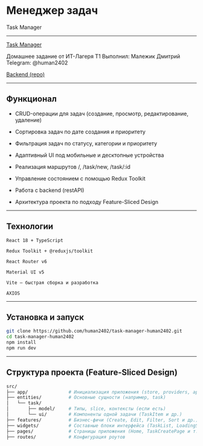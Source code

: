 
# Менеджер задач

Task Manager

---

[Task Manager](https://dmitrym-task-manager.vercel.app/)

Домашнее задание от ИТ-Лагеря T1
Выполнил: Малежик Дмитрий
Telegram: @human2402

[Backend (repo)](https://github.com/human2402/t1-task-manager-server)

---

## Функционал

   - CRUD-операции для задач (создание, просмотр, редактирование, удаление)

   - Сортировка задач по дате создания и приоритету

   - Фильтрация задач по статусу, категории и приоритету

   - Адаптивный UI под мобильные и десктопные устройства

   - Реализация маршрутов /, /task/new, /task/:id

   - Управление состоянием с помощью Redux Toolkit

   - Работа с backend (restAPI)

   - Архитектура проекта по подходу Feature-Sliced Design

---

## Технологии

    React 18 + TypeScript

    Redux Toolkit + @reduxjs/toolkit

    React Router v6

    Material UI v5

    Vite — быстрая сборка и разработка

    AXIOS

---

## Установка и запуск

   ```bash
   git clone https://github.com/human2402/task-manager-human2402.git
   cd task-manager-human2402
   npm install
   npm run dev
   ```

---

## Структура проекта (Feature-Sliced Design)
   ```bash
   src/
   ├── app/               # Инициализация приложения (store, providers, api)
   ├── entities/          # Основные сущности (например, task)
   │   └── task/
   │       ├── model/     # Типы, slice, контексты (если есть)
   │       └── ui/        # Компоненты одной задачи (TaskItem и др.)
   ├── features/          # Бизнес-фичи (Create, Edit, Filter, Sort и др.)
   ├── widgets/           # Составные блоки интерфейса (TaskList, LoadingStatus)
   ├── pages/             # Страницы приложения (Home, TaskCreatePage и т.д.)
   ├── routes/            # Конфигурация роутов
   ```

